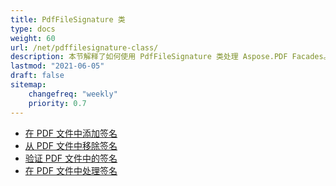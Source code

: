 ```yaml
---
title: PdfFileSignature 类
type: docs
weight: 60
url: /net/pdffilesignature-class/
description: 本节解释了如何使用 PdfFileSignature 类处理 Aspose.PDF Facades。
lastmod: "2021-06-05"
draft: false
sitemap:
    changefreq: "weekly"
    priority: 0.7
---
```


- [在 PDF 文件中添加签名](/pdf/net/add-signature-in-pdf/)
- [从 PDF 文件中移除签名](/pdf/net/remove-signature-from-pdf/)
- [验证 PDF 文件中的签名](/pdf/net/verify-signature-in-pdf/)
- [在 PDF 文件中处理签名](/pdf/net/add-signature-in-pdf/)
